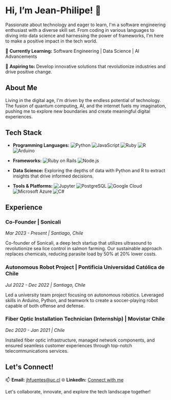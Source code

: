 # Hi, I’m Jean-Philipe! 👋

Passionate about technology and eager to learn, I'm a software engineering enthusiast with a diverse skill set. From coding in various languages to diving into data science and harnessing the power of frameworks, I'm here to make a positive impact in the tech world.

🌱 **Currently Learning:** Software Engineering | Data Science | AI Advancements

🚀 **Aspiring to:** Develop innovative solutions that revolutionize industries and drive positive change.

## About Me

Living in the digital age, I'm driven by the endless potential of technology. The fusion of quantum computing, AI, and the internet fuels my imagination, pushing me to explore new boundaries and create meaningful digital experiences.

## Tech Stack

- **Programming Languages:** 
  ![Python](https://img.shields.io/badge/-Python-3776AB?style=flat-square&logo=python&logoColor=white)
  ![JavaScript](https://img.shields.io/badge/-JavaScript-F7DF1E?style=flat-square&logo=javascript&logoColor=black)
  ![Ruby](https://img.shields.io/badge/-Ruby-CC342D?style=flat-square&logo=ruby&logoColor=white)
  ![R](https://img.shields.io/badge/-R-276DC3?style=flat-square&logo=r&logoColor=white)
  ![Arduino](https://img.shields.io/badge/-Arduino-00979D?style=flat-square&logo=arduino&logoColor=white)

- **Frameworks:** 
  ![Ruby on Rails](https://img.shields.io/badge/-Ruby%20on%20Rails-CC0000?style=flat-square&logo=ruby-on-rails&logoColor=white)
  ![Node.js](https://img.shields.io/badge/-Node.js-339933?style=flat-square&logo=node.js&logoColor=white)

- **Data Science:** 
  Exploring the depths of data with Python and R to extract insights that drive informed decisions.

- **Tools & Platforms:**
  ![Jupyter](https://img.shields.io/badge/-Jupyter-F37626?style=flat-square&logo=jupyter&logoColor=white)
  ![PostgreSQL](https://img.shields.io/badge/-PostgreSQL-336791?style=flat-square&logo=postgresql&logoColor=white)
  ![Google Cloud](https://img.shields.io/badge/-Google%20Cloud-4285F4?style=flat-square&logo=google-cloud&logoColor=white)
  ![Microsoft Azure](https://img.shields.io/badge/-Microsoft%20Azure-0078D4?style=flat-square&logo=microsoft-azure&logoColor=white)
  ![C#](https://img.shields.io/badge/-C%23-239120?style=flat-square&logo=c-sharp&logoColor=white)

## Experience

### Co-Founder | Sonicali
_Mar 2023 - Present | Santiago, Chile_

Co-founder of Sonicali, a deep tech startup that utilizes ultrasound to revolutionize sea lice control in salmon farming. Our sustainable approach replaces chemicals, reducing parasite load by 50% at 20% lower costs.

### Autonomous Robot Project | Pontificia Universidad Católica de Chile
_Jul 2022 - Dec 2022 | Santiago, Chile_

Led a university team project focusing on autonomous robotics. Leveraged skills in Arduino, Python, and teamwork to create a soccer-playing robot capable of both offense and defense.

### Fiber Optic Installation Technician (Internship) | Movistar Chile
_Dec 2020 - Jan 2021 | Chile_

Installed fiber optic infrastructure, managed network components, and ensured seamless customer experiences through top-notch telecommunications services.

## Let's Connect!

📫 **Email:** jhfuentes@uc.cl
🌐 **LinkedIn:** [Connect with me](https://www.linkedin.com/in/jean-philipe-fuentes-bordagaray/)

Let's collaborate, innovate, and explore the tech landscape together!
